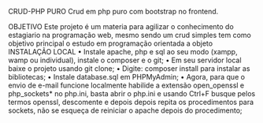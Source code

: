 CRUD-PHP PURO
Crud em php puro com bootstrap  no frontend.

OBJETIVO
Este projeto é um materia para agilizar o conhecimento do estagiario na programação web,
mesmo sendo um crud simples tem como objetivo principal o estudo em programação orientada a objeto
INSTALAÇÃO LOCAL
• Instale apache, php e sql ao seu modo (xampp, wamp ou individual), instale o composer e o git; • Em seu servidor local baixe o projeto usando git clone; • Digite: composer install para instalar as bibliotecas; • Instale database.sql em PHPMyAdmin; • Agora, para que o envio de e-mail funcione localmente habilide a extensão open_openssl e php_sockets* no php.ini, basta abrir o php.ini e usando Ctrl+F busque pelos termos openssl, descomente e depois depois repita os procedimentos para sockets, não se esqueça de reiniciar o apache depois do procedimento;

